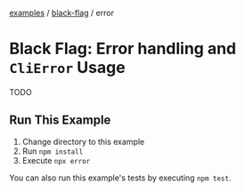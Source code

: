 [examples][1] / [black-flag][2] / error

# Black Flag: Error handling and `CliError` Usage

<!-- TODO -->

TODO

## Run This Example

1. Change directory to this example
2. Run `npm install`
3. Execute `npx error`

You can also run this example's tests by executing `npm test`.

[1]: ../../README.md
[2]: ../README.md
